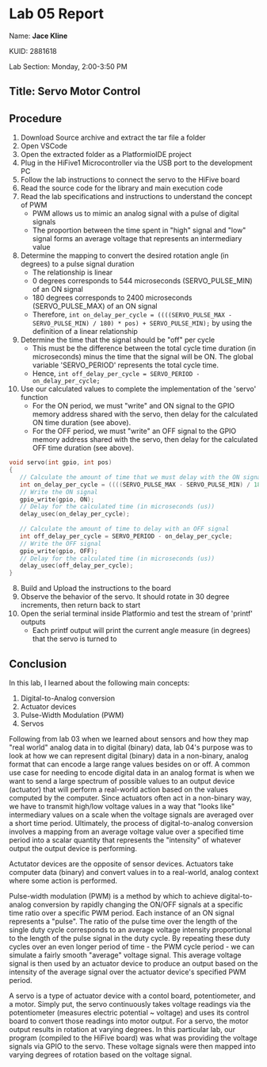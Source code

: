 # Lab 05 Report
<p>Name: <b>Jace Kline</b></p>
<p>KUID: 2881618</p>
<p>Lab Section: Monday, 2:00-3:50 PM</p>

## Title: Servo Motor Control
## Procedure
1. Download Source archive and extract the tar file a folder
2. Open VSCode
3. Open the extracted folder as a PlatformioIDE project
4. Plug in the HiFive1 Microcontroller via the USB port to the development PC
5. Follow the lab instructions to connect the servo to the HiFive board
6. Read the source code for the library and main execution code
7. Read the lab specifications and instructions to understand the concept of PWM
   * PWM allows us to mimic an analog signal with a pulse of digital signals
   * The proportion between the time spent in "high" signal and "low" signal forms an average voltage that represents an intermediary value
7. Determine the mapping to convert the desired rotation angle (in degrees) to a pulse signal duration
   * The relationship is linear
   * 0 degrees corresponds to 544 microseconds (SERVO_PULSE_MIN) of an ON signal
   * 180 degrees corresponds to 2400 microseconds (SERVO_PULSE_MAX) of an ON signal
   * Therefore, `int on_delay_per_cycle = ((((SERVO_PULSE_MAX - SERVO_PULSE_MIN) / 180) * pos) + SERVO_PULSE_MIN);` by using the definition of a linear relationship
8. Determine the time that the signal should be "off" per cycle
   * This must be the difference between the total cycle time duration (in microseconds) minus the time that the signal will be ON. The global variable 'SERVO_PERIOD' represents the total cycle time.
   * Hence, `int off_delay_per_cycle = SERVO_PERIOD - on_delay_per_cycle;`
9. Use our calculated values to complete the implementation of the 'servo' function
   * For the ON period, we must "write" and ON signal to the GPIO memory address shared with the servo, then delay for the calculated ON time duration (see above).
   * For the OFF period, we must "write" an OFF signal to the GPIO memory address shared with the servo, then delay for the calculated OFF time duration (see above).

```c
void servo(int gpio, int pos)
{
   // Calculate the amount of time that we must delay with the ON signal
   int on_delay_per_cycle = ((((SERVO_PULSE_MAX - SERVO_PULSE_MIN) / 180) * pos) + SERVO_PULSE_MIN);
   // Write the ON signal
   gpio_write(gpio, ON);
   // Delay for the calculated time (in microseconds (us))
   delay_usec(on_delay_per_cycle);
   
   // Calculate the amount of time to delay with an OFF signal
   int off_delay_per_cycle = SERVO_PERIOD - on_delay_per_cycle;
   // Write the OFF signal
   gpio_write(gpio, OFF);
   // Delay for the calculated time (in microseconds (us))
   delay_usec(off_delay_per_cycle);
}
```
8. Build and Upload the instructions to the board
9. Observe the behavior of the servo. It should rotate in 30 degree increments, then return back to start
9. Open the serial terminal inside Platformio and test the stream of 'printf' outputs
   * Each printf output will print the current angle measure (in degrees) that the servo is turned to

## Conclusion

<p>In this lab, I learned about the following main concepts:</p>

1. Digital-to-Analog conversion
2. Actuator devices
3. Pulse-Width Modulation (PWM)
4. Servos

Following from lab 03 when we learned about sensors and how they map "real world" analog data in to digital (binary) data, lab 04's purpose was to look at how we can represent digital (binary) data in a non-binary, analog format that can encode a large range values besides on or off. A common use case for needing to encode digital data in an analog format is when we want to send a large spectrum of possible values to an output device (actuator) that will perform a real-world action based on the values computed by the computer. Since actuators often act in a non-binary way, we have to transmit high/low voltage values in a way that "looks like" intermediary values on a scale when the voltage signals are averaged over a short time period. Ultimately, the process of digital-to-analog conversion involves a mapping from an average voltage value over a specified time period into a scalar quantity that represents the "intensity" of whatever output the output device is performing.

Actutator devices are the opposite of sensor devices. Actuators take computer data (binary) and convert values in to a real-world, analog context where some action is performed.

Pulse-width modulation (PWM) is a method by which to achieve digital-to-analog conversion by rapidly changing the ON/OFF signals at a specific time ratio over a specific PWM period. Each instance of an ON signal represents a "pulse". The ratio of the pulse time over the length of the single duty cycle corresponds to an average voltage intensity proportional to the length of the pulse signal in the duty cycle. By repeating these duty cycles over an even longer period of time - the PWM cycle period - we can simulate a fairly smooth "average" voltage signal. This average voltage signal is then used by an actuator device to produce an output based on the intensity of the average signal over the actuator device's specified PWM period.

A servo is a type of actuator device with a contol board, potentiometer, and a motor. Simply put, the servo continuously takes voltage readings via the potentiometer (measures electric potential ~ voltage) and uses its control board to convert those readings into motor output. For a servo, the motor output results in rotation at varying degrees. In this particular lab, our program (compiled to the HiFive board) was what was providing the voltage signals via GPIO to the servo. These voltage signals were then mapped into varying degrees of rotation based on the voltage signal.
